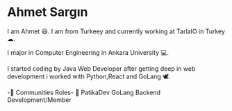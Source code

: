 # Ahmet Sargın 

I am Ahmet 😃. I am from Turkeey and currently working at TarlaIO in Turkey ☁.

I major in Computer Engineering in Ankara University 💻.

I started coding by Java Web Developer after getting deep in web development i worked with Python,React and GoLang 🕊.

-👯 Communities Roles-
🚀 PatikaDev GoLang Backend Development/Member

